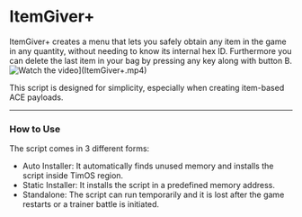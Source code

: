 # ItemGiver+

ItemGiver+ creates a menu that lets you safely obtain any item in the game in any quantity, without needing to know its internal hex ID. Furthermore you can delete the last item in your bag by pressing any key along with button B.
![Watch the video](ItemGiver.jpg)](ItemGiver+.mp4)

This script is designed for simplicity, especially when creating item-based ACE payloads.

----
### How to Use

The script comes in 3 different forms:

- Auto Installer: It automatically finds unused memory and installs the script inside TimOS region.
- Static Installer: It installs the script in a predefined memory address.
- Standalone: The script can run temporarily and it is lost after the game restarts or a trainer battle is initiated.

